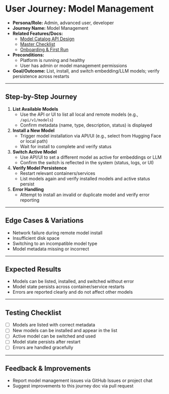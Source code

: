 # User Journey: Model Management

- **Persona/Role:** Admin, advanced user, developer
- **Journey Name:** Model Management
- **Related Features/Docs:**
  - [Model Catalog API Design](../../design-docs/MODEL_CATALOG_API_DESIGN.md)
  - [Master Checklist](../../planning/SEMANTIC_SYSTEM_MASTER_CHECKLIST.md)
  - [Onboarding & First Run](./ONBOARDING_FIRST_RUN.md)
- **Preconditions:**
  - Platform is running and healthy
  - User has admin or model management permissions
- **Goal/Outcome:** List, install, and switch embedding/LLM models; verify persistence across restarts

---

## Step-by-Step Journey

1. **List Available Models**
   - Use the API or UI to list all local and remote models (e.g., `/api/v1/models`)
   - Confirm metadata (name, type, description, status) is displayed
2. **Install a New Model**
   - Trigger model installation via API/UI (e.g., select from Hugging Face or local path)
   - Wait for install to complete and verify status
3. **Switch Active Model**
   - Use API/UI to set a different model as active for embeddings or LLM
   - Confirm the switch is reflected in the system (status, logs, or UI)
4. **Verify Model Persistence**
   - Restart relevant containers/services
   - List models again and verify installed models and active status persist
5. **Error Handling**
   - Attempt to install an invalid or duplicate model and verify error reporting

---

## Edge Cases & Variations
- Network failure during remote model install
- Insufficient disk space
- Switching to an incompatible model type
- Model metadata missing or incorrect

---

## Expected Results
- Models can be listed, installed, and switched without error
- Model state persists across container/service restarts
- Errors are reported clearly and do not affect other models

---

## Testing Checklist
- [ ] Models are listed with correct metadata
- [ ] New models can be installed and appear in the list
- [ ] Active model can be switched and used
- [ ] Model state persists after restart
- [ ] Errors are handled gracefully

---

## Feedback & Improvements
- Report model management issues via GitHub Issues or project chat
- Suggest improvements to this journey doc via pull request
